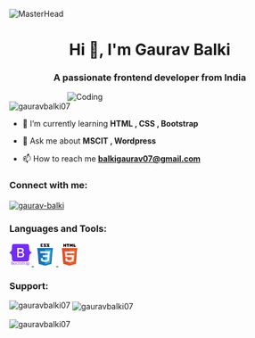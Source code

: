 ![MasterHead](https://i.pinimg.com/originals/02/74/20/0274207612d515f49012c87803a9e631.gif)

<h1 align="center">Hi 👋, I'm Gaurav Balki</h1>
<h3 align="center">A passionate frontend developer from India</h3>
<img align="right" alt="Coding" width="400" src="https://media.tenor.com/rePDfDWO3XoAAAAd/hacking.gif">

<p align="left"> <img src="https://komarev.com/ghpvc/?username=gauravbalki07&label=Profile%20views&color=0e75b6&style=flat" alt="gauravbalki07" /> </p>

- 🌱 I’m currently learning **HTML , CSS , Bootstrap**

- 💬 Ask me about **MSCIT , Wordpress**

- 📫 How to reach me **balkigaurav07@gmail.com**

<h3 align="left">Connect with me:</h3>
<p align="left">
<a href="https://linkedin.com/in/gaurav-balki" target="blank"><img align="center" src="https://raw.githubusercontent.com/rahuldkjain/github-profile-readme-generator/master/src/images/icons/Social/linked-in-alt.svg" alt="gaurav-balki" height="30" width="40" /></a>
</p>

<h3 align="left">Languages and Tools:</h3>
<p align="left"> <a href="https://getbootstrap.com" target="_blank" rel="noreferrer"> <img src="https://raw.githubusercontent.com/devicons/devicon/master/icons/bootstrap/bootstrap-plain-wordmark.svg" alt="bootstrap" width="40" height="40"/> </a> <a href="https://www.w3schools.com/css/" target="_blank" rel="noreferrer"> <img src="https://raw.githubusercontent.com/devicons/devicon/master/icons/css3/css3-original-wordmark.svg" alt="css3" width="40" height="40"/> </a> <a href="https://www.w3.org/html/" target="_blank" rel="noreferrer"> <img src="https://raw.githubusercontent.com/devicons/devicon/master/icons/html5/html5-original-wordmark.svg" alt="html5" width="40" height="40"/> </a> </p>

<h3 align="left">Support:</h3>

<p><img align="left" src="https://github-readme-stats.vercel.app/api/top-langs?username=gauravbalki07&show_icons=true&locale=en&layout=compact" alt="gauravbalki07" /></p>

<p>&nbsp;<img align="center" src="https://github-readme-stats.vercel.app/api?username=gauravbalki07&show_icons=true&locale=en" alt="gauravbalki07" /></p>

<p><img align="center" src="https://github-readme-streak-stats.herokuapp.com/?user=gauravbalki07&" alt="gauravbalki07" /></p>
